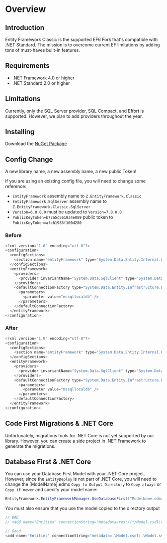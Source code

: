 # Overview

## Introduction
Entity Framework Classic is the supported EF6 Fork that's compatible with .NET Standard. The mission is to overcome current EF limitations by adding tons of must-haves built-in features.

## Requirements
- .NET Framework 4.0 or higher
- .NET Standard 2.0 or higher

## Limitations
Currently, only the SQL Server provider, SQL Compact, and Effort is supported. However, we plan to add providers throughout the year. 

## Installing
Download the [NuGet Package](/download)

## Config Change

A new library name, a new assembly name, a new public Token!

If you are using an existing config file, you will need to change some reference:

- `EntityFramework` assembly name to `Z.EntityFramework.Classic`
- `EntityFramework.SqlServer` assembly name to `Z.EntityFramework.Classic.SqlServer`
- `Version=6.0.0.0` must be updated to `Version=7.0.0.0`
- `PublicKeyToken=b77a5c561934e089` public token to `PublicKeyToken=afc61983f100d280`

### Before
```csharp
<?xml version="1.0" encoding="utf-8"?>
<configuration>
  <configSections>
    <section name="entityFramework" type="System.Data.Entity.Internal.ConfigFile.EntityFrameworkSection, EntityFramework, Version=6.0.0.0, Culture=neutral, PublicKeyToken=b77a5c561934e089" requirePermission="false" />
  </configSections>
  <entityFramework>
    <providers>
      <provider invariantName="System.Data.SqlClient" type="System.Data.Entity.SqlServer.SqlProviderServices, EntityFramework.SqlServer" />
    </providers>
    <defaultConnectionFactory type="System.Data.Entity.Infrastructure.LocalDbConnectionFactory, EntityFramework">
      <parameters>
        <parameter value="mssqllocaldb" />
      </parameters>
    </defaultConnectionFactory>
  </entityFramework>
</configuration>
```

### After
```csharp
<?xml version="1.0" encoding="utf-8"?>
<configuration>
  <configSections>
    <section name="entityFramework" type="System.Data.Entity.Internal.ConfigFile.EntityFrameworkSection, Z.EntityFramework.Classic, Version=7.0.0.0, Culture=neutral, PublicKeyToken=afc61983f100d280" requirePermission="false" />
  </configSections>
  <entityFramework>
    <providers>
      <provider invariantName="System.Data.SqlClient" type="System.Data.Entity.SqlServer.SqlProviderServices, Z.EntityFramework.Classic.SqlServer" />
    </providers>
    <defaultConnectionFactory type="System.Data.Entity.Infrastructure.LocalDbConnectionFactory, Z.EntityFramework.Classic">
      <parameters>
        <parameter value="mssqllocaldb" />
      </parameters>
    </defaultConnectionFactory>
  </entityFramework>
</configuration>
```

## Code First Migrations & .NET Core

Unfortunately, migrations tools for .NET Core is not yet supported by our library. However, you can create a side project in .NET Framework to generate the migrations.

## Database First & .NET Core

You can use your Database First Model with your .NET Core project. However, since the `EntityDeploy` is not part of .NET Core, you will need to change the [ModelName].edmx `Copy to Output Directory` to `Copy always` or `Copy if newer` and specify your model name:

```csharp
EntityFramework.EntityFrameworkManager.UseDatabaseFirst("ModelName.edmx");
```

You must also ensure that you use the model copied to the directory output

```csharp
// BAD
// <add name="Entities" connectionString="metadata=res://*/Model.csdl|res://*/Model.ssdl|res://*/Model.msl;..." providerName="System.Data.EntityClient" />

// Good
<add name="Entities" connectionString="metadata=.\Model.csdl|.\Model.ssdl|.\Model.msl;..." providerName="System.Data.EntityClient" />
```
